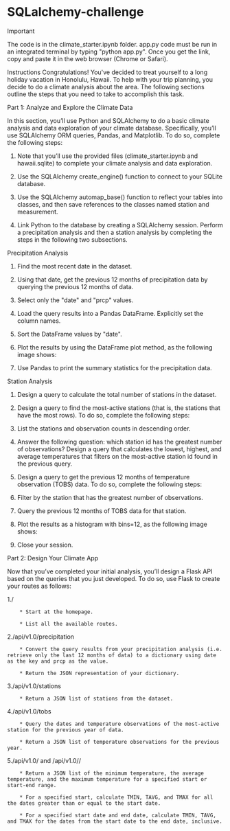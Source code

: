 # SQLalchemy-challenge

Important 

The code is in the climate_starter.ipynb folder.
app.py code must be run in an integrated terminal by typing "python app.py".
Once you get the link, copy and paste it in the web browser (Chrome or Safari). 

Instructions
Congratulations! You've decided to treat yourself to a long holiday vacation in Honolulu, Hawaii. To help with your trip planning, you decide to do a climate analysis about the area. The following sections outline the steps that you need to take to accomplish this task.

Part 1: Analyze and Explore the Climate Data


In this section, you’ll use Python and SQLAlchemy to do a basic climate analysis and data exploration of your climate database. Specifically, you’ll use SQLAlchemy ORM queries, Pandas, and Matplotlib. To do so, complete the following steps:

1. Note that you’ll use the provided files (climate_starter.ipynb and hawaii.sqlite) to complete your climate analysis and data exploration.

2. Use the SQLAlchemy create_engine() function to connect to your SQLite database.

3. Use the SQLAlchemy automap_base() function to reflect your tables into classes, and then save references to the classes named station and measurement.

4. Link Python to the database by creating a SQLAlchemy session.
Perform a precipitation analysis and then a station analysis by completing the steps in the following two subsections.


Precipitation Analysis


1. Find the most recent date in the dataset.

2. Using that date, get the previous 12 months of precipitation data by querying the previous 12 months of data.

3. Select only the "date" and "prcp" values.

4. Load the query results into a Pandas DataFrame. Explicitly set the column names.

5. Sort the DataFrame values by "date".

6. Plot the results by using the DataFrame plot method, as the following image shows:

7. Use Pandas to print the summary statistics for the precipitation data.


Station Analysis


1. Design a query to calculate the total number of stations in the dataset.

2. Design a query to find the most-active stations (that is, the stations that have the most rows). To do so, complete the following steps:

3. List the stations and observation counts in descending order.

4. Answer the following question: which station id has the greatest number of observations?
Design a query that calculates the lowest, highest, and average temperatures that filters on the most-active station id found in the previous query.

5. Design a query to get the previous 12 months of temperature observation (TOBS) data. To do so, complete the following steps:

6. Filter by the station that has the greatest number of observations.

7. Query the previous 12 months of TOBS data for that station.

8. Plot the results as a histogram with bins=12, as the following image shows:

9. Close your session.


Part 2: Design Your Climate App


Now that you’ve completed your initial analysis, you’ll design a Flask API based on the queries that you just developed. To do so, use Flask to create your routes as follows:

1./

        * Start at the homepage.

        * List all the available routes.

2./api/v1.0/precipitation

        * Convert the query results from your precipitation analysis (i.e. retrieve only the last 12 months of data) to a dictionary using date as the key and prcp as the value.

        * Return the JSON representation of your dictionary.

3./api/v1.0/stations

        * Return a JSON list of stations from the dataset.
    
4./api/v1.0/tobs

        * Query the dates and temperature observations of the most-active station for the previous year of data.

        * Return a JSON list of temperature observations for the previous year.

5./api/v1.0/<start> and /api/v1.0/<start>/<end>

        * Return a JSON list of the minimum temperature, the average temperature, and the maximum temperature for a specified start or start-end range.

        * For a specified start, calculate TMIN, TAVG, and TMAX for all the dates greater than or equal to the start date.

        * For a specified start date and end date, calculate TMIN, TAVG, and TMAX for the dates from the start date to the end date, inclusive.

